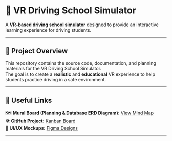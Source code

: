 # 🚗 VR Driving School Simulator  
A **VR-based driving school simulator** designed to provide an interactive learning experience for driving students.

---

## 📌 Project Overview  
This repository contains the source code, documentation, and planning materials for the VR Driving School Simulator.  
The goal is to create a **realistic** and **educational** VR experience to help students practice driving in a safe environment.

---

## 🔗 Useful Links  

🗺️ **Mural Board (Planning & Database ERD Diagram):** [View Mind Map](https://app.mural.co/t/bionicdolphins5255/m/bionicdolphins5255/1737446234727/b6f5d34c069302703e893d84352c5cd894062bb9)  
🛠️ **GitHub Project:** [Kanban Board](https://github.com/users/suseliwen/projects/2)  
🎨 **UI/UX Mockups:** [Figma Designs](https://www.figma.com/design/Igfdu7FC6gvVxLKcIwGsxZ/Untitled?node-id=1-3&p=f&t=tNYceTxRfRMLIWDZ-0)  

---

